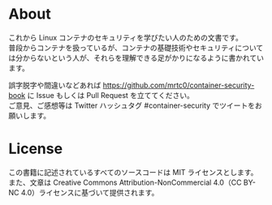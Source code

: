 # About

これから Linux コンテナのセキュリティを学びたい人のための文書です。  
普段からコンテナを扱っているが、コンテナの基礎技術やセキュリティについては分からないという人が、それらを理解できる足がかりになるように書かれています。

誤字脱字や間違いなどあれば https://github.com/mrtc0/container-security-book に Issue もしくは Pull Request を立ててください。  
ご意見、ご感想等は Twitter ハッシュタグ #container-security でツイートをお願いします。

# License

この書籍に記述されているすべてのソースコードは MIT ライセンスとします。  
また、文章は Creative Commons Attribution-NonCommercial 4.0（CC BY-NC 4.0）ライセンスに基づいて提供されます。

